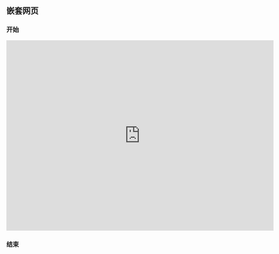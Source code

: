 ## 嵌套网页


### 开始

<iframe src="https://www.google.com/" width="700px" height="500px " frameborder="0" scrolling="no"> </iframe>

 ### 结束
